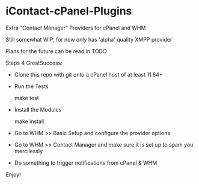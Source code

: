 # iContact-cPanel-Plugins
Extra "Contact Manager" Providers for cPanel and WHM

Still somewhat WIP, for now only has 'alpha' quality XMPP provider

Plans for the future can be read in TODO

Steps 4 GreatSuccess:
* Clone this repo with git onto a cPanel host of at least 11.64+
* Run the Tests

    make test

* Install the Modules

    make install

* Go to WHM >> Basic Setup and configure the provider options
* Go to WHM >> Contact Manager and make sure it is set up to spam you mercilessly
* Do something to trigger notifications from cPanel & WHM

Enjoy!
